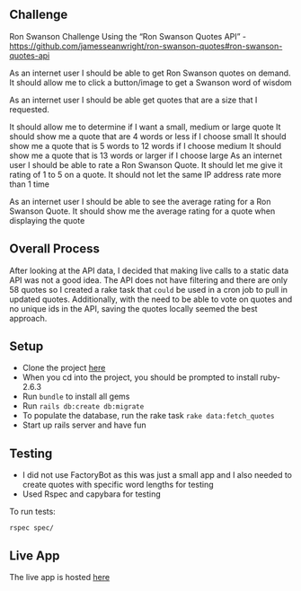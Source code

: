 ## Challenge

Ron Swanson Challenge
Using the “Ron Swanson Quotes API” - https://github.com/jamesseanwright/ron-swanson-quotes#ron-swanson-quotes-api

As an internet user I should be able to get Ron Swanson quotes on demand. It should allow me to click a button/image to get a Swanson word of wisdom

As an internet user I should be able get quotes that are a size that I requested.

It should allow me to determine if I want a small, medium or large quote
It should show me a quote that are 4 words or less if I choose small
It should show me a quote that is 5 words to 12 words if I choose medium
It should show me a quote that is 13 words or larger if I choose large
As an internet user I should be able to rate a Ron Swanson Quote. It should let me give it rating of 1 to 5 on a quote. It should not let the same IP address rate more than 1 time

As an internet user I should be able to see the average rating for a Ron Swanson Quote. It should show me the average rating for a quote when displaying the quote

## Overall Process
After looking at the API data, I decided that making live calls to a static data API was not a good idea. The API does not have filtering and there are only 58 quotes so I created a rake task that `could` be used in a cron job to pull in updated quotes.  Additionally, with the need to be able to vote on quotes and no unique ids in the API, saving the quotes locally seemed the best approach.

## Setup
- Clone the project [here](https://github.com/brobertsaz/ron-quotes)
- When you cd into the project, you should be prompted to install ruby-2.6.3
- Run `bundle` to install all gems
- Run `rails db:create db:migrate`
- To populate the database, run the rake task `rake data:fetch_quotes`
- Start up rails server and have fun

## Testing
- I did not use FactoryBot as this was just a small app and I also needed to create quotes with specific word lengths for testing
- Used Rspec and capybara for testing

To run tests:
```
rspec spec/
```

## Live App
The live app is hosted [here](https://rswanson-quotes.herokuapp.com/)


